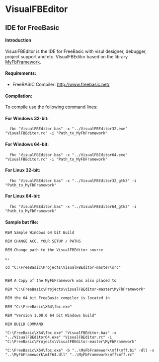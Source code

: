 # VisualFBEditor
## IDE for FreeBasic

#### Introduction
VisualFBEditor is the IDE for FreeBasic with visul designer, debugger, project support and etc. VisualFBEditor based on the library <a href="https://github.com/XusinboyBekchanov/MyFbFramework">MyFbFramework</a>.

#### Requirements:

* FreeBASIC Compiler: http://www.freebasic.net/

#### Compilation:

To compile use the following command lines:

#### For Windows 32-bit:
```shell
  fbc "VisualFBEditor.bas" -x "../VisualFBEditor32.exe" "VisualFBEditor.rc" -i "Path_to_MyFbFramework"
```
#### For Windows 64-bit:
```shell
  fbc "VisualFBEditor.bas" -x "../VisualFBEditor64.exe" "VisualFBEditor.rc" -i "Path_to_MyFbFramework"
```
#### For Linux 32-bit:
```shell
  fbc "VisualFBEditor.bas" -x "../VisualFBEditor32_gtk3" -i "Path_to_MyFbFramework"
```
#### For Linux 64-bit:
```shell
  fbc "VisualFBEditor.bas" -x "../VisualFBEditor64_gtk3" -i "Path_to_MyFbFramework"
```
#### Sample bat file:
```shell
REM Sample Windows 64 bit Build

REM CHANGE ACC. YOUR SETUP / PATHS

REM Change path to the VisualFBEditor source

c:

cd "C:\FreeBasic\Projects\VisualFBEditor-master\src"


REM A Copy of the MyFbFramework was also placed to

REM "C:\FreeBasic\Projects\VisualFBEditor-master\MyFbFramework"

REM the 64 bit FreeBasic compiler is located in

REM "C:\FreeBasic\X64\fbc.exe"

REM "Version 1.08.0 64 bit Windows build"

REM BUILD COMMAND

"C:\FreeBasic\X64\fbc.exe" "VisualFBEditor.bas" -x "../VisualFBEditor64.exe" "VisualFBEditor.rc" -i "C:\FreeBasic\Projects\VisualFBEditor-master\MyFbFramework"

"C:\FreeBasic\X64\fbc.exe" -b "..\MyFbFramework\mff\mff.bi" -dll -x "..\MyFbFramework\mff64.dll" "..\MyFbFramework\mff\mff.rc"
```

